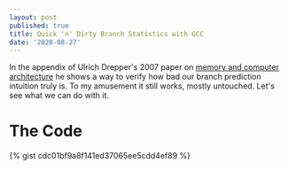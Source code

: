 ```yaml
---
layout: post
published: true
title: Quick 'n' Dirty Branch Statistics with GCC
date: '2020-08-27'
---
```

In the appendix of Ulrich Drepper's 2007 paper on [memory and computer architecture](https://people.freebsd.org/~lstewart/articles/cpumemory.pdf) he shows a way to verify how bad our branch prediction intuition truly is. To my amusement it still works, mostly untouched. Let's see what we can do with it.

# The Code
{% gist cdc01bf9a8f141ed37065ee5cdd4ef89 %}